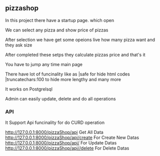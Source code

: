 <h2>pizzashop</h2>
  <p>In this project there have a startup page. which open <a<a href="127.0.0.1:8000/pizzaShop/"</a></p>
  <p>We can select any pizza and show price of pizzas</p>
  <p>After selection we have get some opeions live how many pizza want and they ask size</p>
  <p>After completed these setps they calculate pizzas price and that's it</p>
  <p>You have to jump any time main page</p>
  <p>There have lot of funcinality like as |safe for hide html codes |truncatechars:100 to hide more lengthy and many more</p>
  <p>It works on Postgrelsql</p>
  <p>Admin can easily update, delete and do all operations</p>
  <h3>API</h3>
  <p>It Support Api funcinality for do CURD operation</p>
<a href = "http://127.0.0.1:8000/pizzaShop/api">http://127.0.0.1:8000/pizzaShop/api</a> Get All Data<br>
<a href = "http://127.0.0.1:8000/pizzaShop/api/create">http://127.0.0.1:8000/pizzaShop/api/create</a> For Create New Datas<br>
<a href = "http://127.0.0.1:8000/pizzaShop/api/1">http://127.0.0.1:8000/pizzaShop/api/<Id Number></a> For Update Datas<br>
<a href = "http://127.0.0.1:8000/pizzaShop/api/1/delete">http://127.0.0.1:8000/pizzaShop/api/<Id Number>/delete</a> For Delete Datas<br>
